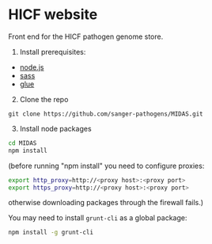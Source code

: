 HICF website
============

Front end for the HICF pathogen genome store.

1. Install prerequisites:

  * [node.js](http://nodejs.org/)
  * [sass](http://sass-lang.com/)
  * [glue](http://gluecss.com/)

2. Clone the repo

  ```
  git clone https://github.com/sanger-pathogens/MIDAS.git
  ```

3. Install node packages

  ```bash
  cd MIDAS
  npm install
  ```

  (before running "npm install" you need to configure proxies:

  ```bash
  export http_proxy=http://<proxy host>:<proxy port>
  export https_proxy=http://<proxy host>:<proxy port>
  ```

  otherwise downloading packages through the firewall fails.)

  You may need to install `grunt-cli` as a global package:

  ```bash
  npm install -g grunt-cli
  ```

